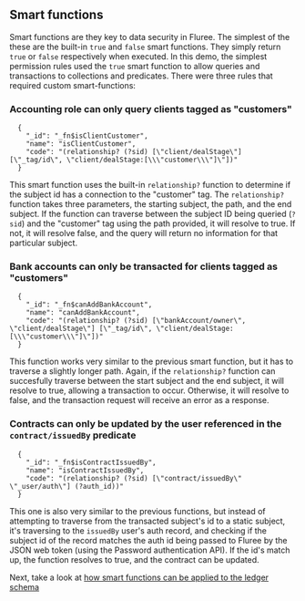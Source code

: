 ## Smart functions

Smart functions are they key to data security in Fluree. The simplest of the these are the built-in `true` and `false` smart functions. They simply return `true` or `false` respectively when executed. In this demo, the simplest permission rules used the `true` smart function to allow queries and transactions to collections and predicates. There were three rules that required custom smart-functions:

### Accounting role can only query clients tagged as "customers"

```
  {
    "_id": "_fn$isClientCustomer",
    "name": "isClientCustomer",
    "code": "(relationship? (?sid) [\"client/dealStage\"] [\"_tag/id\", \"client/dealStage:[\\\"customer\\\"]\"])"
  }
```

This smart function uses the built-in `relationship?` function to determine if the subject id has a connection to the "customer" tag. The `relationship?` function takes three parameters, the starting subject, the path, and the end subject. If the function can traverse between the subject ID being queried (`?sid`) and the "customer" tag using the path provided, it will resolve to true. If not, it will resolve false, and the query will return no information for that particular subject.

### Bank accounts can only be transacted for clients tagged as "customers"

```
  {
    "_id": "_fn$canAddBankAccount",
    "name": "canAddBankAccount",
    "code": "(relationship? (?sid) [\"bankAccount/owner\", \"client/dealStage\"] [\"_tag/id\", \"client/dealStage:[\\\"customer\\\"]\"])"
  }
```

This function works very similar to the previous smart function, but it has to traverse a slightly longer path. Again, if the `relationship?` function can succesfully traverse between the start subject and the end subject, it will resolve to true, allowing a transaction to occur. Otherwise, it will resolve to false, and the transaction request will receive an error as a response.

### Contracts can only be updated by the user referenced in the `contract/issuedBy` predicate

```
  {
    "_id": "_fn$isContractIssuedBy",
    "name": "isContractIssuedBy",
    "code": "(relationship? (?sid) [\"contract/issuedBy\" \"_user/auth\"] (?auth_id))"
  }
```

This one is also very similar to the previous functions, but instead of attempting to traverse from the transacted subject's id to a static subject, it's traversing to the `issuedBy` user's auth record, and checking if the subject id of the record matches the auth id being passed to Fluree by the JSON web token (using the Password authentication API). If the id's match up, the function resolves to true, and the contract can be updated.

Next, take a look at [how smart functions can be applied to the ledger schema](./applying-smart-functions.md)